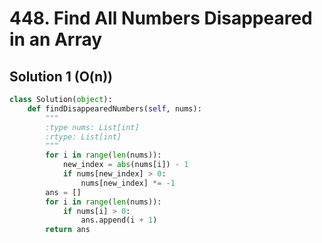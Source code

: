 # 448. Find All Numbers Disappeared in an Array

## Solution 1 (O(n))

```python
class Solution(object):
    def findDisappearedNumbers(self, nums):
        """
        :type nums: List[int]
        :rtype: List[int]
        """
        for i in range(len(nums)):
            new_index = abs(nums[i]) - 1
            if nums[new_index] > 0:
                nums[new_index] *= -1
        ans = []
        for i in range(len(nums)):
            if nums[i] > 0:
                ans.append(i + 1)
        return ans
```
